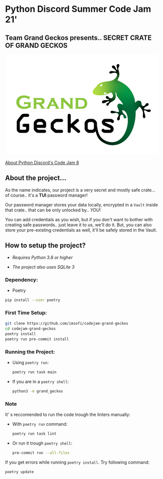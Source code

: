 # Python Discord Summer Code Jam 21'
## Team Grand Geckos presents.. SECRET CRATE OF GRAND GECKOS
<p align=center><img src="https://github.com/imsofi/codejam-grand-geckos/raw/develop/assets/images/grand_gecko_logo@0.5x.png" alt="Team Grand Geckos' Logo By Nikz Jon(nikhiljohn10)" width="500"/></p>

[About Python Discord's Code Jam 8](https://pythondiscord.com/events/code-jams/8/)

## About the project...

As the name indicates, our project is a very secret and mostly safe crate... of course.. it's a **TUI** password manager!

Our password manager stores your data locally, encrypted in a `Vault` inside that crate.. that can be only unlocked by.. *YOU*!

You can add credentials as you wish, but if you don't want to bother with creating safe passwords.. just leave it to us, we'll do it.
But, you can also store your pre-existing credentials as well, it'll be safely stored in the Vault.


## How to setup the project?

* *Requires Python 3.8 or higher*

* *The project also uses SQLite 3*
### Dependency:
  * Poetry
  ```bash
  pip install --user poetry
  ```

### First Time Setup:

```bash
git clone https://github.com/imsofi/codejam-grand-geckos
cd codejam-grand-geckos
poetry install
poetry run pre-commit install
```

### Running the Project:

* Using `poetry run`:
  ```bash
  poetry run task main
  ```

* If you are in a `poetry shell`:
  ```bash
  python3 -m grand_geckos
  ```

### Note

It' s reccomended to run the code trough the linters manually:

* With `poetry run` command:
  ```bash
  poetry run task lint
  ```

* Or run it trough `poetry shell`:
  ```bash
  pre-commit run --all-files
  ```

If you get errors while running `poetry install`. Try following command:
  ```bash
  poetry update
  ```
